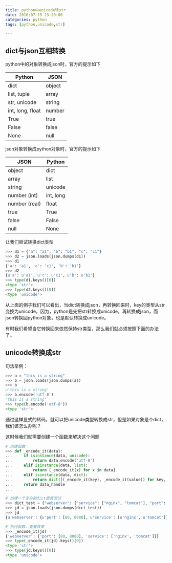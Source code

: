 ```yaml
---
title: python中unicode转str
date: 2016:07-15 23:20:00
categories: python
tags: [python,unicode,str]

---
```

## dict与json互相转换
python中的对象转换成json时，官方的提示如下

Python|JSON
-|-
dict|object
list, tuple|array
str, unicode|string
int, long, float|number
True|true
False|false
None|null

json对象转换成python对象时，官方的提示如下

JSON	|Python
-|-
object	|dict
array	|list
string	|unicode
number (int)	|int, long
number (real)	|float
true	|True
false	|False
null	|None

<!--more-->

让我们尝试转换dict类型
``` python
>>> d1 = {"a": "a1", "b": "b1", "c": "c1"}
>>> d2 = json.loads(json.dumps(d1))
>>> d1
{'a': 'a1', 'c': 'c1', 'b': 'b1'}
>>> d2
{u'a': u'a1', u'c': u'c1', u'b': u'b1'}
>>> type(d1.keys()[0])
<type 'str'>
>>> type(d2.keys()[0])
<type 'unicode'>
```
从上面的例子我们可以看出，当dict转换成json，再转换回来时，key的类型从str变换为unicode，因为，python是先把str转换成unicode，再转换成json，而json转换回python对象，也是默认转换成unicode。

有时我们希望当它转换回来依然保持str类型，那么我们就必须按照下面的办法了。

## unicode转换成str
句法举例：
``` python
>>> a = "this is a string"
>>> b = json.loads(json.dumps(a))
>>> b
u'this is a string'
>>> b.encode('utf-8')
'this is a string'
>>> type(b.encode('utf-8'))
<type 'str'>
```
通过这样显式的转码，就可以把unicode类型转换成str，但是如果对象是个dict，我们该怎么办呢？

这时候我们就需要创建一个函数来解决这个问题
```python
# 创建函数
>>> def _encode_it(data):
...     if isinstance(data, unicode):
...         return data.encode('utf-8')
...     elif isinstance(data, list):
...         return [_encode_it(x) for x in data]
...     elif isinstance(data, dict):
...         return dict([(_encode_it(key), _encode_it(value)) for key, value in data.iteritems()])
...     return data_handle
...

# 创建一个复杂的dict嵌套测试
>>> dict_test = {"webserver": {"service": ["nginx", "tomcat"], "port": [80, 8080]}}
>>> jd = json.loads(json.dumps(dict_test))
>>> jd
{u'webserver': {u'port': [80, 8080], u'service': [u'nginx', u'tomcat']}}

# 执行函数，查看效果
>>> _encode_it(jd)
{'webserver': {'port': [80, 8080], 'service': ['nginx', 'tomcat']}}
>>> type(_encode_it(jd).keys()[0])
<type 'str'>
>>> type(jd.keys()[0])
<type 'unicode'>
```